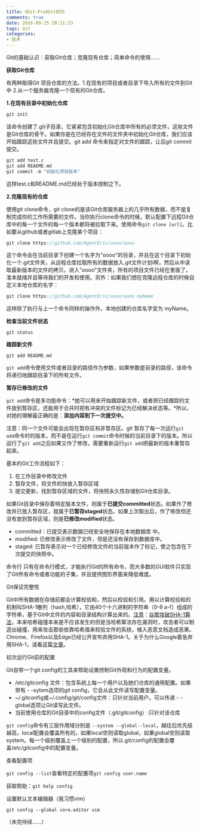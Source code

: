 ```yaml
---
title: 《Git-Pro》Git初识
comments: true
date: 2016-09-25 20:11:53
tags: Git
categories:
- 技术
---
```

Git的基础认识：获取Git仓库；克隆现有仓库；简单命令的使用……
<!--more-->
**获取Git仓库**

有两种取得Git 项目仓库的方法。1.在现有的项目或者目录下导入所有的文件到Git中 2.从一个服务器克隆一个现有的Git仓库。

**1.在现有目录中初始化仓库**

```c
git init
```

该命令创建了.git子目录，它紧紧包含初始化Git仓库中所有的必须文件，这些文件是Git仓库的骨干。如果你是在已经存在文件的文件夹中初始化Git仓库，我们应该开始跟踪这些文件并且提交。git add 命令来指定对文件的跟踪，让后git commit提交。

```c
git add test.c
git add README.md
git commit -m "初始化项目版本"
```

这样test.c和README.md已经处于版本控制之下。
<!--more-->
**2.克隆现有的仓库**

使用git clone命令，git clone的是该Git仓库服务器上的几乎所有数据，而不是复制完成你的工作所需要的文件。当你执行clone命令的时候，默认配置下远程Git仓库中的每一个文件的每一个版本都将被拉取下来。使用命令`git clone [url]`。比如要从github或者gitlab上克隆某个项目：

```c
git clone https://github.com/AgentEric/xxxx/oooo
```

这个命令会在当前目录下创建一个名字为"oooo"的目录，并且在这个目录下初始化一个.git文件夹，从远程仓库拉取所有的数据放入.git文件计划i啊，然后从中读取最新版本的文件的拷贝。进入"oooo"文件夹，所有的项目文件已经在里面了，准本就绪并且等待我们的开发和使用。另外：如果我们想在克隆远程仓库的时候自定义本地仓库的名字：

```c
git clone https://github.com/AgentEric/xxxx/oooo myName
```

这样除了执行与上一个命令同样的操作外，本地创建的仓库名字变为 myName。

**检查当前文件状态**

`git status`

**跟踪新文件**

`git add README.md`

`git add`命令使用文件或者目录的路径作为参数，如果参数是目录的路径，该命令将递归地跟踪目录下的所有文件。

**暂存已修改的文件**

`git add`命令是多功能命令：*她可以用来开始跟踪新文件，或者把已经跟踪的文件放到暂存区，还能用于合并时把有冲突的文件标记为已经解决状态等。*所以，对她的理解最正确的是：**添加内容到下一次提交中。**

注意：同一个文件可能会出现在暂存区和非暂存区。git 暂存了每一次运行`git add`命令时的版本，而不是在运行`git commit`命令时候的当前目录下的版本。所以运行了`git add`之后如果又作了修改，需要重新运行`git add`把最新的版本重暂存起来。

基本的Git工作流程如下：

1. 在工作目录中修改文件
2. 暂存文件，将文件的快放入暂存区域
3. 提交更新，找到暂存区域的文件，将快照永久性存储到Git仓库目录。

如果Git目录中保存着特定版本文件，则属于**已提交committed**状态。如果作了修改并已放入暂存区，就属于**已暂存staged**状态。如果上次取出后，作了修改但还没有放到暂存区域，则是**已修改modified**状态。

- committed：已提交表示数据已经安全地保存在本地数据库 中。
- modified: 已修改表示修改了文件，但是还没有保存到数据库中。
- staged: 已暂存表示对一个已经修改文件的当前版本作了标记，使之包含在下次提交的快照中。

命令行
只有在命令行模式，才能执行Git的所有命令，而大多数的GUI软件只实现了Git所有命令或者功能的子集，并且提供图形界面来降低难度。

Git保证完整性

Git中所有数据在存储前都会计算校验和，然后以校验和引用。用以计算校验和的机制叫SHA-1散列（hash,哈希），它由40个十六进制的字符串（0-9 a-f）组成的字符串，基于Git中文件的内容和目录结构计算出来的。<u>注意</u>：[谷歌攻破SHA-1算法](http://tech.sina.com.cn/it/2017-02-24/doc-ifyavwcv8684013.shtml)，本来哈希碰撞本来是不应该发生的但是当哈希算法存在漏洞时，攻击者可以制造出碰撞，用来攻击那些依靠哈希值来校验文件的系统，植入恶意文档造成恶果。Chrome、Firefox以及Edge已经公开宣布弃用SHA-1。关于为什么Google着急弃用SHA-1，请看这篇[文章](http://daily.zhihu.com/story/4195991)。

初次运行Git前的配置

Git自带一个git config的工具来帮助设置控制Git外观和行为的配置变量。

- /etc/gitconfig 文件：包含系统上每一个用户以及她们仓库的通用配置。如果带有 - -sytem选项的git config，它会从此文件读写配置变量。
- ~/.gitconfig或~/.config/git/config文件：只针对当前用户。可以传递 - -global选项让Git读写此文件。
- 当前使用仓库的Git目录中的config文件（.git/gitconfig）:只针对该仓库

`git config`命令有三层作用域分别是 `--system --global--local`，越往后优先级越高，local配置会覆盖所有的，如果local空则读取global，如果global空则读取system。每一个级别覆盖上一个级别的配置，所以.git/config的配置会覆盖/etc/gitconfig中的配置变量。

查看配置项

`git config --list`查看特定的配置项`git config user.name`

获取帮助：`git help config`

设置默认文本编辑器（我习惯vim）

`git config --global core.editor vim`

（未完待续……）